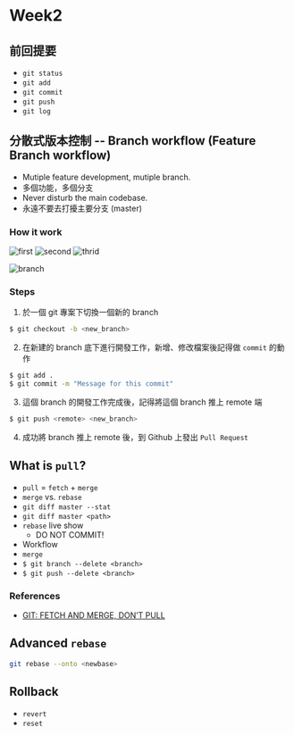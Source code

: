 # Week2

## 前回提要
- `git status`
- `git add`
- `git commit`
- `git push`
- `git log`

## 分散式版本控制 -- Branch workflow (Feature Branch workflow)
- Mutiple feature development, mutiple branch.
- 多個功能，多個分支
- Never disturb the main codebase.
- 永遠不要去打擾主要分支 (master)

### How it work

![first](http://i.imgur.com/9xXoF2S.png)
![second](http://i.imgur.com/E4w0B2E.png)
![thrid](http://i.imgur.com/zm1ApR9.png)

![branch](https://docs.google.com/drawings/d/1GIYdJVVUDJah87L_eXc76YytV395qY8Y94RaSb5SNa0/pub?w=670&h=619)

### Steps
1. 於一個 git 專案下切換一個新的 branch
  ```bash
  $ git checkout -b <new_branch>
  ```
2. 在新建的 branch 底下進行開發工作，新增、修改檔案後記得做 `commit` 的動作
  ```bash
  $ git add .
  $ git commit -m "Message for this commit"
  ```
3. 這個 branch 的開發工作完成後，記得將這個 branch 推上 remote 端
  ```bash
  $ git push <remote> <new_branch>
  ```
4. 成功將 branch 推上 remote 後，到 Github 上發出 `Pull Request`

## What is `pull`?
- `pull` = `fetch` + `merge`
- `merge` vs. `rebase`
- `git diff master --stat`
- `git diff master <path>`
- `rebase` live show
  - DO NOT COMMIT!
- Workflow
- `merge`
- `$ git branch --delete <branch>`
- `$ git push --delete <branch>`

### References
- [GIT: FETCH AND MERGE, DON’T PULL](http://longair.net/blog/2009/04/16/git-fetch-and-merge/)

## Advanced `rebase`
```bash
git rebase --onto <newbase>
```

## Rollback
- `revert`
- `reset`
